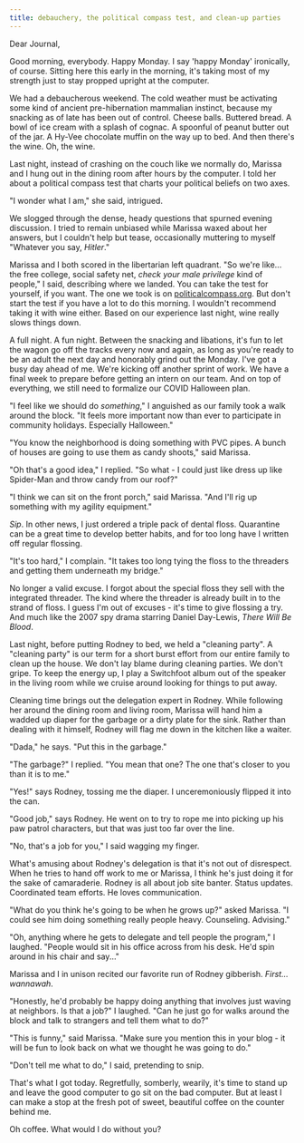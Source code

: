```yaml
---
title: debauchery, the political compass test, and clean-up parties
---
```


Dear Journal,

Good morning, everybody.  Happy Monday.  I say 'happy Monday'
ironically, of course.  Sitting here this early in the morning, it's
taking most of my strength just to stay propped upright at the
computer.

We had a debaucherous weekend.  The cold weather must be activating
some kind of ancient pre-hibernation mammalian instinct, because my
snacking as of late has been out of control.  Cheese balls.  Buttered
bread.  A bowl of ice cream with a splash of cognac.  A spoonful of
peanut butter out of the jar.  A Hy-Vee chocolate muffin on the way up
to bed.  And then there's the wine.  Oh, the wine.

Last night, instead of crashing on the couch like we normally do,
Marissa and I hung out in the dining room after hours by the computer.
I told her about a political compass test that charts your political
beliefs on two axes.

"I wonder what I am," she said, intrigued.

We slogged through the dense, heady questions that spurned evening
discussion.  I tried to remain unbiased while Marissa waxed about her
answers, but I couldn't help but tease, occasionally muttering to
myself "Whatever you say, _Hitler_."

Marissa and I both scored in the libertarian left quadrant.  "So we're
like... the free college, social safety net, _check your male
privilege_ kind of people," I said, describing where we landed.  You
can take the test for yourself, if you want.  The one we took is on
[politicalcompass.org].  But don't start the test if you have a lot to
do this morning.  I wouldn't recommend taking it with wine either.
Based on our experience last night, wine really slows things down.

[politicalcompass.org]: https://www.politicalcompass.org/

A full night.  A fun night.  Between the snacking and libations, it's
fun to let the wagon go off the tracks every now and again, as long as
you're ready to be an adult the next day and honorably grind out the
Monday.  I've got a busy day ahead of me.  We're kicking off another
sprint of work.  We have a final week to prepare before getting an
intern on our team.  And on top of everything, we still need to
formalize our COVID Halloween plan.

"I feel like we should do _something_," I anguished as our family took
a walk around the block.  "It feels more important now than ever to
participate in community holidays.  Especially Halloween."

"You know the neighborhood is doing something with PVC pipes.  A bunch
of houses are going to use them as candy shoots," said Marissa.

"Oh that's a good idea," I replied.  "So what - I could just like
dress up like Spider-Man and throw candy from our roof?"

"I think we can sit on the front porch," said Marissa.  "And I'll rig
up something with my agility equipment."

_Sip_.  In other news, I just ordered a triple pack of dental floss.
Quarantine can be a great time to develop better habits, and for too
long have I written off regular flossing.

"It's too hard," I complain.  "It takes too long tying the floss to
the threaders and getting them underneath my bridge."

No longer a valid excuse.  I forgot about the special floss they sell
with the integrated threader.  The kind where the threader is already
built in to the strand of floss.  I guess I'm out of excuses - it's
time to give flossing a try.  And much like the 2007 spy drama
starring Daniel Day-Lewis, _There Will Be Blood_.

Last night, before putting Rodney to bed, we held a "cleaning party".
A "cleaning party" is our term for a short burst effort from our
entire family to clean up the house.  We don't lay blame during
cleaning parties.  We don't gripe.  To keep the energy up, I play a
Switchfoot album out of the speaker in the living room while we cruise
around looking for things to put away.

Cleaning time brings out the delegation expert in Rodney.  While
following her around the dining room and living room, Marissa will
hand him a wadded up diaper for the garbage or a dirty plate for the
sink.  Rather than dealing with it himself, Rodney will flag me down
in the kitchen like a waiter.

"Dada," he says.  "Put this in the garbage."

"The garbage?" I replied.  "You mean that one?  The one that's closer
to you than it is to me."

"Yes!" says Rodney, tossing me the diaper.  I unceremoniously flipped
it into the can.

"Good job," says Rodney.  He went on to try to rope me into picking up
his paw patrol characters, but that was just too far over the line.

"No, that's a job for you," I said wagging my finger.

What's amusing about Rodney's delegation is that it's not out of
disrespect.  When he tries to hand off work to me or Marissa, I think
he's just doing it for the sake of camaraderie.  Rodney is all about
job site banter.  Status updates.  Coordinated team efforts.  He loves
communication.

"What do you think he's going to be when he grows up?" asked Marissa.
"I could see him doing something really people heavy.  Counseling.
Advising."

"Oh, anything where he gets to delegate and tell people the program,"
I laughed.  "People would sit in his office across from his desk.
He'd spin around in his chair and say..."

Marissa and I in unison recited our favorite run of Rodney gibberish.
_First... wannawah_.

"Honestly, he'd probably be happy doing anything that involves just
waving at neighbors.  Is that a job?" I laughed.  "Can he just go for
walks around the block and talk to strangers and tell them what to
do?"

"This is funny," said Marissa.  "Make sure you mention this in your
blog - it will be fun to look back on what we thought he was going to
do."

"Don't tell me what to do," I said, pretending to snip.

That's what I got today.  Regretfully, somberly, wearily, it's time to
stand up and leave the good computer to go sit on the bad computer.
But at least I can make a stop at the fresh pot of sweet, beautiful
coffee on the counter behind me.

Oh coffee.  What would I do without you?

